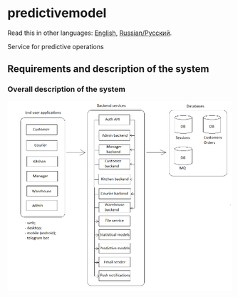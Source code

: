 # predictivemodel

Read this in other languages: [English](predictivemodel.md), [Russian/Русский](predictivemodel.ru.md). 

Service for predictive operations

## Requirements and description of the system

### Overall description of the system 

![system_overall](../img/system_overall.png)
